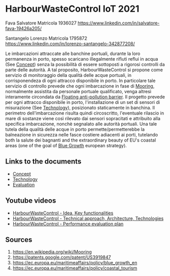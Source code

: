 # HarbourWasteControl IoT 2021

Fava Salvatore Matricola 1936027
https://www.linkedin.com/in/salvatore-fava-19426a205/

Santangelo Lorenzo Matricola 1795872
https://www.linkedin.com/in/lorenzo-santangelo-342877208/

Le imbarcazioni attraccate alle banchine portuali, durante la loro permanenza in porto, spesso scaricano illegalmente rifiuti reflui in acqua (See [Concept](/Concept.md)) senza la possibilità di essere sottoposti a rigorosi controlli da parte delle autorità. A tal proposito, HarbourWasteControl si propone come servizio di monitoraggio della qualità delle acque portuali, in corrisponendeza di ogni attracco disponibile in porto. In particolare tale servizio di controllo prevede che ogni imbarcazione in fase di [Mooring](https://en.wikipedia.org/wiki/Mooring), normalmente assistita da personale portuale qualificato, venga altresì interamente circondata da [Floating anti-pollution barrier](https://patents.google.com/patent/US3919847). Il progetto prevede per ogni attracco disponibile in porto, l'installazione di un set di sensori di misurazione (See [Technology](/Technology.md)), posizionato staticamente in banchina. Il perimetro dell'imbarcazione risulta quindi circoscritto, l'eventuale rilascio in mare di sostanze viene così rilevato dai sensori sopracitati e attribuito alla specifica imbarcazione, nonchè  segnalato alle autorità portuali. Una tale tutela della qualità delle acque in porto permette/permetterebbe la balneazione in sicurezza nelle fasce costiere adiacenti ai porti, tutelando both la salute dei bagnanti and the extraordinary beauty of EU's coastal areas (one of the goal of [Blue Growth](https://ec.europa.eu/maritimeaffairs/policy/coastal_tourism) european strategy).

## Links to the documents
* [Concept](/Concept.md)
* [Technology](/Technology.md)
* [Evaluation](/Evaluation.md)

## Youtube videos
* [HarbourWasteControl - Idea, Key functionalities](https://www.youtube.com/watch?v=1RTiaTGuKnM)
* [HarbourWasteControl - Technical approach, Architecture, Technologies](https://www.youtube.com/watch?v=1RTiaTGuKnM)
* [HarbourWasteControl - Performance evaluation plan](https://www.youtube.com/watch?v=1RTiaTGuKnM)

## Sources
1. https://en.wikipedia.org/wiki/Mooring
2. https://patents.google.com/patent/US3919847
3. https://ec.europa.eu/maritimeaffairs/policy/blue_growth_en
4. https://ec.europa.eu/maritimeaffairs/policy/coastal_tourism
